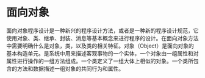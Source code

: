 # 面向对象

面向对象程序设计是一种新兴的程序设计方法，或者是一种新的程序设计规范，它使用对象、类、继承、封装、消息等基本概念来进行程序的设计。在面向对象方法中需要明确什么是对象，类，以及类的相关特征。对象（Object）是面向对象的基本构造单元。是系统中用来描述客观事物的一个实体，一个对象由一组属性和对属性进行操作的一组方法组成。一个类定义了一组大体上相似的对象。一个类所包含的方法和数据描述一组对象的共同行为和属性。
